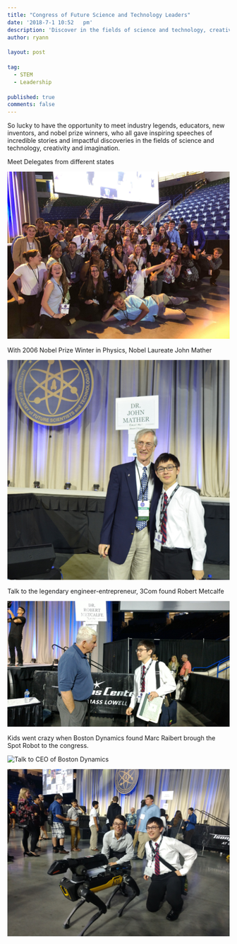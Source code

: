 ```yaml
---
title: "Congress of Future Science and Technology Leaders"
date: '2018-7-1 10:52	pm'
description: 'Discover in the fields of science and technology, creativity and imagination'
author: ryann	

layout: post

tag:
  - STEM
  - Leadership
  
published: true
comments: false
---
```



So lucky to have the opportunity to meet industry legends, educators, new inventors, and nobel prize winners, who all gave inspiring speeches of incredible stories and impactful discoveries in the fields of science and technology, creativity and imagination. 
  
Meet Delegates from different states

![Meet](/assets/images/posts/congress/group.jpeg)  

With 2006 Nobel Prize Winter in Physics, Nobel Laureate John Mather

![Talk to JonMather](/assets/images/posts/congress/JohcMather.JPG)

Talk to the legendary engineer-entrepreneur, 3Com found Robert Metcalfe 

![Talk to 3M CEO](/assets/images/posts/congress/RobertMetcalfe.jpg)

Kids went crazy when Boston Dynamics found Marc Raibert brough the Spot Robot to the congress. 

![Talk to CEO of Boston Dynamics](/assets/images/posts/congress/MarcRaibertBostonDynamics.jpg)

![Play with Robot](/assets/images/posts/congress/about-top.jpg)

